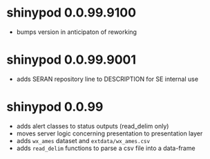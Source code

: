 # shinypod 0.0.99.9100

* bumps version in anticipaton of reworking

# shinypod 0.0.99.9001

* adds SERAN repository line to DESCRIPTION for SE internal use

# shinypod 0.0.99

* adds alert classes to status outputs (read_delim only)
* moves server logic concerning presentation to presentation layer
* adds `wx_ames` dataset and `extdata/wx_ames.csv`
* adds `read_delim` functions to parse a csv file into a data-frame
